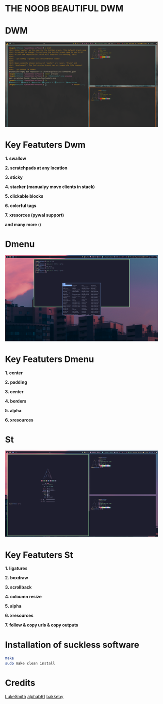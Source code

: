 # THE NOOB BEAUTIFUL DWM

# DWM

![Preview](https://github.com/Abhra00/suckless/blob/master/preview/2024-05-30_11-00.png)

# Key Featuters Dwm
  **1. swallow**
  
  **2. scratchpads at any location**
  
  **3. sticky**
  
  **4. stacker (manualyy move clients in stack)**

  **5. clickable blocks**
  
  **6. colorful tags**
  
  **7. xresorces (pywal support)**
  
  **and many more :)**

  # Dmenu
![Preview](https://github.com/Abhra00/suckless/blob/master/preview/2024-05-30-130012_1920x1080_scrot.png)
# Key Featuters Dmenu
  **1. center**
  
  **2. padding**
  
  **3. center**
  
  **4. borders**

  **5. alpha**
  
  **6. xresources**
  
# St
![Preview](https://github.com/Abhra00/suckless/blob/master/preview/2024-05-30_12-59.png)
# Key Featuters St
  **1. ligatures**
  
  **2. boxdraw**
  
  **3. scrollback**
  
  **4. coloumn resize**

  **5. alpha**
  
  **6. xresources**

 **7. follow & copy urls & copy outputs** 

 
  # Installation of suckless software
  
  ```bash
make
sudo make clean install
```
# Credits
[LukeSmith](https://github.com/LukeSmithxyz/dwm)
[alphab91](https://github.com/elbachir-one/dotfiles)
[bakkeby](https://github.com/bakkeby/patches)
